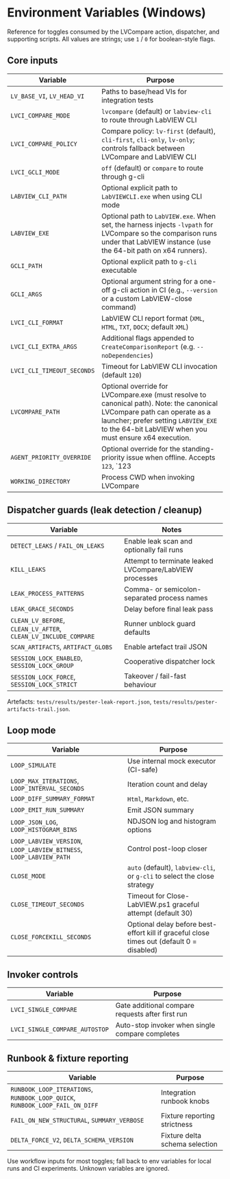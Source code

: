 <!-- markdownlint-disable-next-line MD041 -->
# Environment Variables (Windows)

Reference for toggles consumed by the LVCompare action, dispatcher, and supporting scripts.
All values are strings; use `1` / `0` for boolean-style flags.

## Core inputs

| Variable | Purpose |
| -------- | ------- |
| `LV_BASE_VI`, `LV_HEAD_VI` | Paths to base/head VIs for integration tests |
| `LVCI_COMPARE_MODE` | `lvcompare` (default) or `labview-cli` to route through LabVIEW CLI |
| `LVCI_COMPARE_POLICY` | Compare policy: `lv-first` (default), `cli-first`, `cli-only`, `lv-only`; controls fallback between LVCompare and LabVIEW CLI |
| `LVCI_GCLI_MODE` | `off` (default) or `compare` to route through g-cli |
| `LABVIEW_CLI_PATH` | Optional explicit path to `LabVIEWCLI.exe` when using CLI mode |
| `LABVIEW_EXE` | Optional path to `LabVIEW.exe`. When set, the harness injects `-lvpath` for LVCompare so the comparison runs under that LabVIEW instance (use the 64-bit path on x64 runners). |
| `GCLI_PATH` | Optional explicit path to `g-cli` executable |
| `GCLI_ARGS` | Optional argument string for a one-off g-cli action in CI (e.g., `--version` or a custom LabVIEW-close command) |
| `LVCI_CLI_FORMAT` | LabVIEW CLI report format (`XML`, `HTML`, `TXT`, `DOCX`; default `XML`) |
| `LVCI_CLI_EXTRA_ARGS` | Additional flags appended to `CreateComparisonReport` (e.g. `--noDependencies`) |
| `LVCI_CLI_TIMEOUT_SECONDS` | Timeout for LabVIEW CLI invocation (default `120`) |
| `LVCOMPARE_PATH` | Optional override for LVCompare.exe (must resolve to canonical path). Note: the canonical LVCompare path can operate as a launcher; prefer setting `LABVIEW_EXE` to the 64-bit LabVIEW when you must ensure x64 execution. |
| `AGENT_PRIORITY_OVERRIDE` | Optional override for the standing-priority issue when offline. Accepts `123`, `123|Title|Url`, or a JSON object `{ "number": 123, "title": "..." }`. |
| `WORKING_DIRECTORY` | Process CWD when invoking LVCompare |

## Dispatcher guards (leak detection / cleanup)

| Variable | Notes |
| -------- | ----- |
| `DETECT_LEAKS` / `FAIL_ON_LEAKS` | Enable leak scan and optionally fail runs |
| `KILL_LEAKS` | Attempt to terminate leaked LVCompare/LabVIEW processes |
| `LEAK_PROCESS_PATTERNS` | Comma- or semicolon-separated process names |
| `LEAK_GRACE_SECONDS` | Delay before final leak pass |
| `CLEAN_LV_BEFORE`, `CLEAN_LV_AFTER`, `CLEAN_LV_INCLUDE_COMPARE` | Runner unblock guard defaults |
| `SCAN_ARTIFACTS`, `ARTIFACT_GLOBS` | Enable artefact trail JSON |
| `SESSION_LOCK_ENABLED`, `SESSION_LOCK_GROUP` | Cooperative dispatcher lock |
| `SESSION_LOCK_FORCE`, `SESSION_LOCK_STRICT` | Takeover / fail-fast behaviour |

Artefacts: `tests/results/pester-leak-report.json`, `tests/results/pester-artifacts-trail.json`.

## Loop mode

| Variable | Purpose |
| -------- | ------- |
| `LOOP_SIMULATE` | Use internal mock executor (CI-safe) |
| `LOOP_MAX_ITERATIONS`, `LOOP_INTERVAL_SECONDS` | Iteration count and delay |
| `LOOP_DIFF_SUMMARY_FORMAT` | `Html`, `Markdown`, etc. |
| `LOOP_EMIT_RUN_SUMMARY` | Emit JSON summary |
| `LOOP_JSON_LOG`, `LOOP_HISTOGRAM_BINS` | NDJSON log and histogram options |
| `LOOP_LABVIEW_VERSION`, `LOOP_LABVIEW_BITNESS`, `LOOP_LABVIEW_PATH` | Control post-loop closer |
| `CLOSE_MODE` | `auto` (default), `labview-cli`, or `g-cli` to select the close strategy |
| `CLOSE_TIMEOUT_SECONDS` | Timeout for Close-LabVIEW.ps1 graceful attempt (default 30) |
| `CLOSE_FORCEKILL_SECONDS` | Optional delay before best-effort kill if graceful close times out (default 0 = disabled) |

## Invoker controls

| Variable | Purpose |
| -------- | ------- |
| `LVCI_SINGLE_COMPARE` | Gate additional compare requests after first run |
| `LVCI_SINGLE_COMPARE_AUTOSTOP` | Auto-stop invoker when single compare completes |

## Runbook & fixture reporting

| Variable | Purpose |
| -------- | ------- |
| `RUNBOOK_LOOP_ITERATIONS`, `RUNBOOK_LOOP_QUICK`, `RUNBOOK_LOOP_FAIL_ON_DIFF` | Integration runbook knobs |
| `FAIL_ON_NEW_STRUCTURAL`, `SUMMARY_VERBOSE` | Fixture reporting strictness |
| `DELTA_FORCE_V2`, `DELTA_SCHEMA_VERSION` | Fixture delta schema selection |

Use workflow inputs for most toggles; fall back to env variables for local runs and CI
experiments. Unknown variables are ignored.
